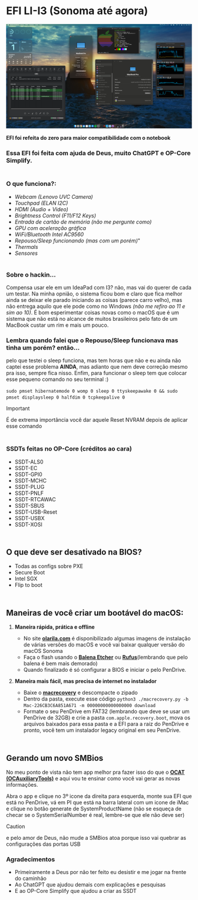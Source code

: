 # EFI LI-I3 (Sonoma até agora) 

![only banner](/Images/Banner.png)

**EFI foi refeita do zero para maior compatibilidade com o notebook**

### Essa EFI foi feita com ajuda de Deus, muito ChatGPT e OP-Core Simplify.

### <br/>O que funciona?:<br>

  - *Webcam (Lenovo UVC Camera)*
  - *Touchpad (ELAN I2C)*
  - *HDMI (Audio + Video)*
  - *Brightness Control (F11/F12 Keys)*
  - *Entrada de cartão de memória (não me pergunte como)*
  - *GPU com aceleração gráfica*
  - *WiFi/Bluetooth Intel AC9560*
  - *Repouso/Sleep funcionando (mas com um porém)*"
  - *Thermals*
  - *Sensores*
<br><br/>
 
### Sobre o hackin...
Compensa usar ele em um IdeaPad com I3? não, mas vai do querer de cada um testar. Na minha opnião, o sistema ficou bom e claro que fica melhor ainda se deixar ele parado iniciando as coisas (parece carro velho), mas não entrega aquilo que ele pode como no Windows _(não me refiro ao 11 e sim ao 10)_.
É bom esperimentar coisas novas como o macOS que é um sistema que não está no alcance de muitos brasileiros pelo fato de um MacBook custar um rim e mais um pouco.

### Lembra quando falei que o Repouso/Sleep funcionava mas tinha um porém? então...
pelo que testei o sleep funciona, mas tem horas que não e eu ainda não captei esse problema **AINDA**, mas adianto que nem deve correção mesmo pra isso, sempre fica nisso.
Enfim, para funcionar o sleep tem que colocar esse pequeno comando no seu terminal :)

`sudo pmset hibernatemode 0 womp 0 sleep 0 ttyskeepawake 0 && sudo pmset displaysleep 0 halfdim 0 tcpkeepalive 0`

> [!IMPORTANT]
> É de extrema importãncia você dar aquele Reset NVRAM depois de aplicar esse comando

### <br/>SSDTs feitas no OP-Core (créditos ao cara)<br>
  - SSDT-ALS0
  - SSDT-EC
  - SSDT-GPI0
  - SSDT-MCHC
  - SSDT-PLUG
  - SSDT-PNLF
  - SSDT-RTCAWAC
  - SSDT-SBUS
  - SSDT-USB-Reset
  - SSDT-USBX
  - SSDT-XOSI

## <br/>O que deve ser desativado na BIOS?<br>
- Todas as configs sobre PXE
- Secure Boot
- Intel SGX
- Flip to boot

## <br/>Maneiras de você criar um bootável do macOS:<br>
1. **Maneira rápida, prática e offline**
   - No site **[olarila.com](https://www.olarila.com/topic/6278-olarila-vanilla-images-macos-installer/)** é disponibilizado algumas imagens de instalação de várias versões do macOS e você vai baixar qualquer versão do macOS Sonoma
   - Faça o flash usando o **[Balena Etcher](https://etcher.balena.io)** ou **[Rufus](https://rufus.ie/pt_BR/)**(lembrando que pelo balena é bem mais demorado)
   - Quando finalizado é só configurar a BIOS e iniciar o pelo PenDrive.
  
2. **Maneira mais fácil, mas precisa de internet no instalador**
   - Baixe o **[macrecovery](https://github.com/luchina-gabriel/macrecovery)** e descompacte o zipado
   - Dentro da pasta, execute esse código `python3 ./macrecovery.py -b Mac-226CB3C6A851A671 -m 00000000000000000 download`
   - Formate o seu PenDrive em FAT32 (lembrando que deve se usar um PenDrive de 32GB) e crie a pasta `com.apple.recovery.boot`, mova os arquivos baixados para essa pasta e a EFI para a raiz do PenDrive e pronto, você tem um instalador legacy original em seu PenDrive.
  
## <br/>Gerando um novo SMBios<br>
No meu ponto de vista não tem app melhor pra fazer isso do que o **[OCAT (OCAuxiliaryTools)](https://github.com/ic005k/OCAuxiliaryTools/releases)** e aqui vou te ensinar como você vai gerar as novas informações.

Abra o app e clique no 3º icone da direita para esquerda, monte sua EFI que está no PenDrive, vá em PI que está na barra lateral com um icone de iMac e clique no botão generate de SystemProductName (não se esqueça de checar se o SystemSerialNumber é real, lembre-se que ele não deve ser)

>[!CAUTION]
> e pelo amor de Deus, não mude a SMBios atoa porque isso vai quebrar as configurações das portas USB

### Agradecimentos
  - Primeiramente a Deus por não ter feito eu desistir e me jogar na frente do caminhão
  - Ao ChatGPT que ajudou demais com explicações e pesquisas
  - E ao OP-Core Simplify que ajudou a criar as SSDT